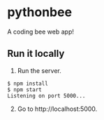# pythonbee
A coding bee web app!

## Run it locally

1. Run the server.

```shell
$ npm install
$ npm start
Listening on port 5000...
```

2. Go to http://localhost:5000.
